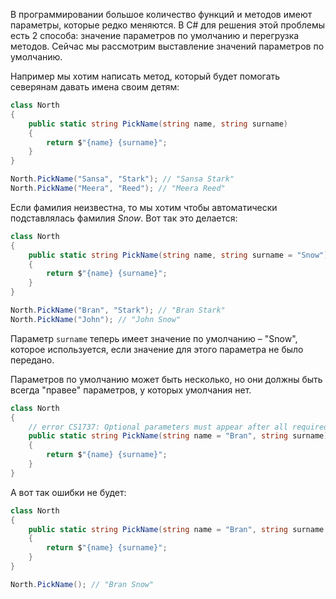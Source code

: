 
В программировании большое количество функций и методов имеют параметры, которые редко меняются. В C# для решения этой проблемы есть 2 способа: значение параметров по умолчанию и перегрузка методов. Сейчас мы рассмотрим выставление значений параметров по умолчанию.

Например мы хотим написать метод, который будет помогать северянам давать имена своим детям:

```cs
class North
{
    public static string PickName(string name, string surname)
    {
        return $"{name} {surname}";
    }
}

North.PickName("Sansa", "Stark"); // "Sansa Stark"
North.PickName("Meera", "Reed"); // "Meera Reed"
```

Если фамилия неизвестна, то мы хотим чтобы автоматически подставлялась фамилия *Snow*. Вот так это делается:

```cs
class North
{
    public static string PickName(string name, string surname = "Snow")
    {
        return $"{name} {surname}";
    }
}

North.PickName("Bran", "Stark"); // "Bran Stark"
North.PickName("John"); // "John Snow"
```

Параметр `surname` теперь имеет значение по умолчанию – "Snow", которое используется, если значение для этого параметра не было передано.

Параметров по умолчанию может быть несколько, но они должны быть всегда "правее" параметров, у которых умолчания нет.

```cs
class North
{
    // error CS1737: Optional parameters must appear after all required parameters
    public static string PickName(string name = "Bran", string surname)
    {
        return $"{name} {surname}";
    }
}
```

А вот так ошибки не будет:

```cs
class North
{
    public static string PickName(string name = "Bran", string surname = "Snow")
    {
        return $"{name} {surname}";
    }
}

North.PickName(); // "Bran Snow"
```
